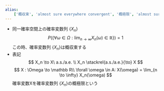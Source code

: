 ```yaml
---
alias:
    ['概収束', 'almost sure everywhere convergent', '概極限', 'almost sure everywhere limit']
---
```

- 同一確率空間上の確率変数列 $\{X_n\}$
$$ P(\{\forall \omega \in \Omega :\lim_{n \to \infty} X_n(\omega)\in \mathbb R\}) = 1 $$
この時、確率変数列 $\{X_n\}$は概収束する
- 表記
    $$ X_n \to X\ a.s./a.e. \\ X_n \stackrel{a.s./a.e.}{\to} X $$
$$ X : \Omega \to \mathbb R\\ \forall \omega \in A: X(\omega) = \lim_{n \to \infty} X_n(\omega) $$
確率変数Xを確率変数列 $\{X_n\}$の概極限という